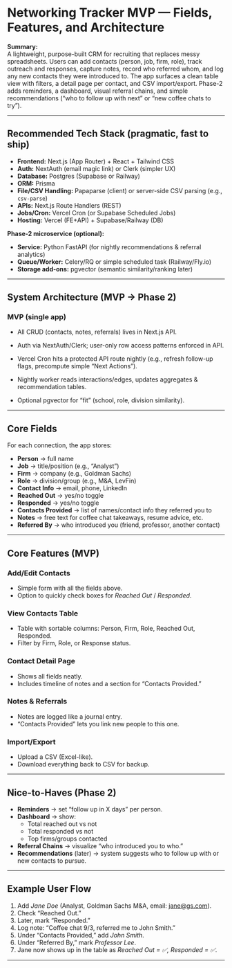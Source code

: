 # Networking Tracker MVP — Fields, Features, and Architecture

**Summary:**  
A lightweight, purpose-built CRM for recruiting that replaces messy spreadsheets. Users can add contacts (person, job, firm, role), track outreach and responses, capture notes, record who referred whom, and log any new contacts they were introduced to. The app surfaces a clean table view with filters, a detail page per contact, and CSV import/export. Phase-2 adds reminders, a dashboard, visual referral chains, and simple recommendations (“who to follow up with next” or “new coffee chats to try”).

---

## Recommended Tech Stack (pragmatic, fast to ship)

- **Frontend:** Next.js (App Router) + React + Tailwind CSS  
- **Auth:** NextAuth (email magic link) or Clerk (simpler UX)  
- **Database:** Postgres (Supabase or Railway)  
- **ORM:** Prisma  
- **File/CSV Handling:** Papaparse (client) or server-side CSV parsing (e.g., `csv-parse`)  
- **APIs:** Next.js Route Handlers (REST)  
- **Jobs/Cron:** Vercel Cron (or Supabase Scheduled Jobs)  
- **Hosting:** Vercel (FE+API) + Supabase/Railway (DB)

**Phase-2 microservice (optional):**
- **Service:** Python FastAPI (for nightly recommendations & referral analytics)  
- **Queue/Worker:** Celery/RQ or simple scheduled task (Railway/Fly.io)  
- **Storage add-ons:** pgvector (semantic similarity/ranking later)

---

## System Architecture (MVP → Phase 2)

### MVP (single app)
- All CRUD (contacts, notes, referrals) lives in Next.js API.
- Auth via NextAuth/Clerk; user-only row access patterns enforced in API.
- Vercel Cron hits a protected API route nightly (e.g., refresh follow-up flags, precompute simple “Next Actions”).

- Nightly worker reads interactions/edges, updates aggregates & recommendation tables.
- Optional pgvector for “fit” (school, role, division similarity).

---

## Core Fields
For each connection, the app stores:

- **Person** → full name  
- **Job** → title/position (e.g., “Analyst”)  
- **Firm** → company (e.g., Goldman Sachs)  
- **Role** → division/group (e.g., M&A, LevFin)  
- **Contact Info** → email, phone, LinkedIn  
- **Reached Out** → yes/no toggle  
- **Responded** → yes/no toggle  
- **Contacts Provided** → list of names/contact info they referred you to  
- **Notes** → free text for coffee chat takeaways, resume advice, etc.  
- **Referred By** → who introduced you (friend, professor, another contact)  

---

## Core Features (MVP)

### Add/Edit Contacts
- Simple form with all the fields above.  
- Option to quickly check boxes for *Reached Out* / *Responded*.  

### View Contacts Table
- Table with sortable columns: Person, Firm, Role, Reached Out, Responded.  
- Filter by Firm, Role, or Response status.  

### Contact Detail Page
- Shows all fields neatly.  
- Includes timeline of notes and a section for “Contacts Provided.”  

### Notes & Referrals
- Notes are logged like a journal entry.  
- “Contacts Provided” lets you link new people to this one.  

### Import/Export
- Upload a CSV (Excel-like).  
- Download everything back to CSV for backup.  

---

## Nice-to-Haves (Phase 2)
- **Reminders** → set “follow up in X days” per person.  
- **Dashboard** → show:  
  - Total reached out vs not  
  - Total responded vs not  
  - Top firms/groups contacted  
- **Referral Chains** → visualize “who introduced you to who.”  
- **Recommendations** (later) → system suggests who to follow up with or new contacts to pursue.  

---

## Example User Flow
1. Add *Jane Doe* (Analyst, Goldman Sachs M&A, email: jane@gs.com).  
2. Check “Reached Out.”  
3. Later, mark “Responded.”  
4. Log note: “Coffee chat 9/3, referred me to John Smith.”  
5. Under “Contacts Provided,” add *John Smith*.  
6. Under “Referred By,” mark *Professor Lee*.  
7. Jane now shows up in the table as *Reached Out = ✅, Responded = ✅*.  

---

